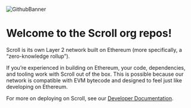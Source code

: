 ![GithubBanner](https://github.com/scroll-tech/.github/assets/7571518/ac2f3de7-0c4e-4319-8779-fe482884fce2)

# Welcome to the Scroll org repos!

Scroll is its own Layer 2 network built on Ethereum (more specifically, a “zero-knowledge rollup”).

If you’re experienced in building on Ethereum, your code, dependencies, and tooling work with Scroll out of the box. This is possible because our network is compatible with EVM bytecode and designed to feel just like developing on Ethereum.

For more on deploying on Scroll, see our [Developer Documentation](https://guide.scroll.io/developers/).
